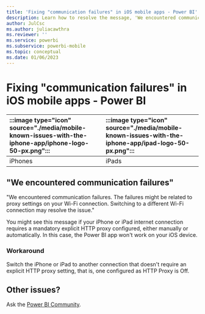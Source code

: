 ```yaml
---
title: 'Fixing "communication failures" in iOS mobile apps - Power BI'
description: Learn how to resolve the message, 'We encountered communication failures. The failures might be related to proxy settings on your Wi-Fi connection.'
author: JulCsc
ms.author: juliacawthra
ms.reviewer: ''
ms.service: powerbi
ms.subservice: powerbi-mobile
ms.topic: conceptual
ms.date: 01/06/2023
---
```


# Fixing "communication failures" in iOS mobile apps - Power BI

| :::image type="icon" source="./media/mobile-known-issues-with-the-iphone-app/iphone-logo-50-px.png"::: | :::image type="icon" source="./media/mobile-known-issues-with-the-iphone-app/ipad-logo-50-px.png"::: |
|:--- |:--- |
| iPhones |iPads |

## "We encountered communication failures"

"We encountered communication failures. The failures might be related to proxy settings on your Wi-Fi connection. Switching to a different Wi-Fi connection may resolve the issue."

You might see this message if your iPhone or iPad internet connection requires a mandatory explicit HTTP proxy configured, either manually or automatically. In this case, the Power BI app won't work on your iOS device.

### Workaround

Switch the iPhone or iPad to another connection that doesn't require an explicit HTTP proxy setting, that is, one configured as HTTP Proxy is Off.

## Other issues?

Ask the [Power BI Community](https://community.powerbi.com/).
